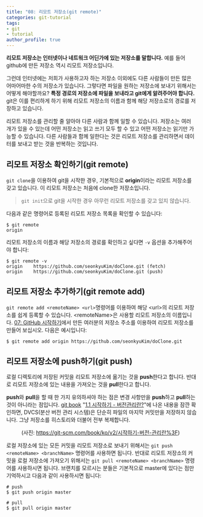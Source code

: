 ```yaml
---
title: "08: 리모트 저장소(git remote)"
categories: git-tutorial
tags:
- git
- tutorial
author_profile: true
---
```


**리모트 저장소는 인터넷이나 네트워크 어딘가에 있는 저장소를 말합니다.** 예를 들어 github에 만든 저장소 역시 리모트 저장소입니다.

그런데 인터넷에는 저희가 사용하고자 하는 저장소 이외에도 다른 사람들이 만든 많은 어마어마한 수의 저장소가 있습니다. 그렇다면 파일을 원하는 저장소에 보내기 위해서는 어떻게 해야할까요? **특정 경로의 저장소에 파일을 보내라고 git에게 알려주어야 합니다.** git은 이를 편리하게 하기 위해 리모트 저장소의 이름과 함께 해당 저장소로의 경로를 저장하고 있습니다. 

리모트 저장소를 관리할 줄 알아야 다른 사람과 함께 일할 수 있습니다. 저장소는 여러 개가 있을 수 있는데 어떤 저장소는 읽고 쓰기 모두 할 수 있고 어떤 저장소는 읽기만 가능할 수 있습니다. 다른 사람들과 함께 일한다는 것은 리모트 저장소를 관리하면서 데이터를 보내고 받는 것을 반복하는 것입니다.

## 리모트 저장소 확인하기(git remote)

`git clone`을 이용하여 git을 시작한 경우, 기본적으로 **origin**이라는 리모트 저장소를 갖고 있습니다. 이 리모트 저장소는 처음에 clone한 저장소입니다.
> `git init`으로 git을 시작한 경우 아무런 리모트 저장소를 갖고 있지 않습니다.

다음과 같은 명령어로 등록된 리모트 저장소 목록을 확인할 수 있습니다:

```shell
$ git remote
origin
```

리모트 저장소의 이름과 해당 저장소의 경로를 확인하고 싶다면 `-v` 옵션을 추가해주어야 합니다:

```shell
$ git remote -v
origin    https://github.com/seonkyuKim/doClone.git (fetch)
origin    https://github.com/seonkyuKim/doClone.git (push)
```



## 리모트 저장소 추가하기(git remote add)

`git remote add <remoteName> <url>`명령어를 이용하여 해당 &lt;url&gt;의 리모트 저장소를 쉽게 등록할 수 있습니다. &lt;remoteName&gt;은 사용할 리모트 저장소의 이름입니다. [07: GitHub 시작하기](https://seonkyukim.github.io/git-tutorial/starting-github/#)에서 만든 여러분의 저장소 주소를 이용하여 리모트 저장소를 만들어 보십시오. 다음은 예시입니다:

```shell
$ git remote add origin https://github.com/seonkyuKim/doClone.git
```

## 리모트 저장소에 push하기(git push)

로컬 디렉토리에 저장된 커밋을 리모트 저장소에 옮기는 것을 **push**한다고 합니다. 반대로 리모트 저장소에 있는 내용을 가져오는 것을 **pull**한다고 합니다.

**push**와 **pull**을 할 때 한 가지 유의하셔야 하는 점은 변경 사항만을 **push**하고 **pull**하는 것이 아니라는 점입니다. [git book](https://git-scm.com/book/ko/v2) "[1.1 시작하기 - 버전관리란?](https://git-scm.com/book/ko/v2/%EC%8B%9C%EC%9E%91%ED%95%98%EA%B8%B0-%EB%B2%84%EC%A0%84-%EA%B4%80%EB%A6%AC%EB%9E%80%3F)"에 나온 내용을 잠깐 확인하면, DVCS(분산 버전 관리 시스템)은 단순히 파일의 마지막 커밋만을 저장하지 않습니다. 그냥 저장소를 히스토리와 더불어 전부 복제합니다. 

<figure class="align-center">
<img src="{{ site.url }}{{ site.baseurl }}/assets/images/2019-02-28-git-remote/01.png" alt="">
<figcaption>(사진: <a href="https://git-scm.com/book/ko/v2/%EC%8B%9C%EC%9E%91%ED%95%98%EA%B8%B0-%EB%B2%84%EC%A0%84-%EA%B4%80%EB%A6%AC%EB%9E%80%3F">https://git-scm.com/book/ko/v2/시작하기-버전-관리란%3F</a>)</figcaption>
</figure> 


로컬 저장소에 있는 모든 커밋을 리모트 저장소로 보내기 위해서는 `git push <remoteName> <branchName>` 명령어를 사용하면 됩니다. 반대로 리모트 저장소의 커밋을 로컬 저장소에 가져오기 위해서는 `git pull <remoteName> <branchName>` 명령어를 사용하시면 됩니다. 브랜치를 모르시는 분들은 기본적으로 master에 있다는 점만 기억하시고 다음과 같이 사용하시면 됩니다:


```shell
# push
$ git push origin master

# pull
$ git pull origin master
```
